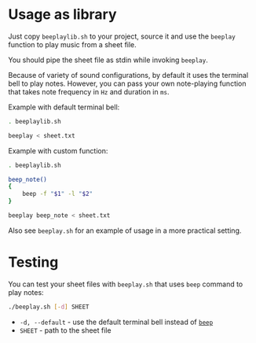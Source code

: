 # Usage as library

Just copy ```beeplaylib.sh``` to your project, source it and use the ```beeplay``` function to play music from a sheet file.

You should pipe the sheet file as stdin while invoking ```beeplay```.

Because of variety of sound configurations, by default it uses the terminal bell to play notes. However, you can pass your own note-playing function that takes note frequency in ```Hz``` and duration in ```ms```.

Example with default terminal bell:
```sh
. beeplaylib.sh

beeplay < sheet.txt
```

Example with custom function:
```sh
. beeplaylib.sh

beep_note()
{
    beep -f "$1" -l "$2"
}

beeplay beep_note < sheet.txt
```

Also see ```beeplay.sh``` for an example of usage in a more practical setting.

# Testing

You can test your sheet files with ```beeplay.sh``` that uses ```beep``` command to play notes:

```sh
./beeplay.sh [-d] SHEET
```

- ```-d, --default``` - use the default terminal bell instead of [```beep```](http://www.johnath.com/beep/)
- ```SHEET``` - path to the sheet file
